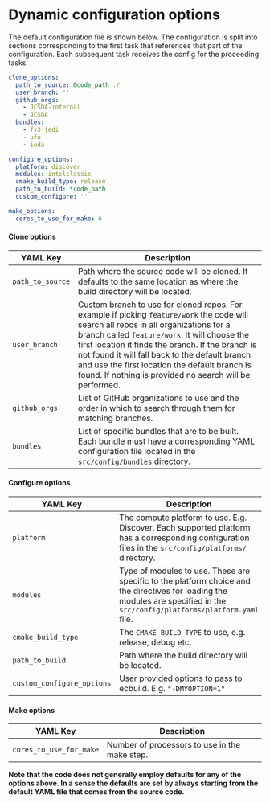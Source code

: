 # Dynamic configuration options

The default configuration file is shown below. The configuration is split into sections corresponding to the first task that references that part of the configuration. Each subsequent task receives the config for the proceeding tasks.

``` YAML
clone_options:
  path_to_source: &code_path ./
  user_branch: ''
  github_orgs:
    - JCSDA-internal
    - JCSDA
  bundles:
    - fv3-jedi
    - ufo
    - ioda

configure_options:
  platform: discover
  modules: intelclassic
  cmake_build_type: release
  path_to_build: *code_path
  custom_configure: ''

make_options:
  cores_to_use_for_make: 6


```

#### Clone options
| YAML Key                | Description |
| ------------------------| ----------- |
|`path_to_source`         | Path where the source code will be cloned. It defaults to the same location as where the build directory will be located. |
|`user_branch`            | Custom branch to use for cloned repos. For example if picking `feature/work` the code will search all repos in all organizations for a branch called `feature/work`. It will choose the first location it finds the branch. If the branch is not found it will fall back to the default branch and use the first location the default branch is found. If nothing is provided no search will be performed. |
|`github_orgs`            | List of GitHub organizations to use and the order in which to search through them for matching branches. |
|`bundles`                | List of specific bundles that are to be built. Each bundle must have a corresponding YAML configuration file located in the `src/config/bundles` directory. |

#### Configure options

| YAML Key                  | Description |
| ------------------------- | ----------- |
| `platform`                | The compute platform to use. E.g. Discover. Each supported platform has a corresponding configuration files in the `src/config/platforms/` directory.       |
| `modules`                 | Type of modules to use. These are specific to the platform choice and the directives for loading the modules are specified in the `src/config/platforms/platform.yaml` file.        |
| `cmake_build_type`        | The `CMAKE_BUILD_TYPE` to use, e.g. release, debug etc. |
| `path_to_build`           | Path where the build directory will be located. |
| `custom_configure_options`| User provided options to pass to ecbuild. E.g. `"-DMYOPTION=1"` |

#### Make options

| YAML Key                | Description |
| ------------------------| ----------- |
| `cores_to_use_for_make` | Number of processors to use in the make step. |


**Note that the code does not generally employ defaults for any of the options above. In a sense the defaults are set by always starting from the default YAML file that comes from the source code.**
